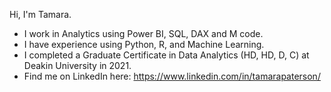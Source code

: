 Hi, I'm Tamara.
* I work in Analytics using Power BI, SQL, DAX and M code.
* I have experience using Python, R, and Machine Learning.
* I completed a Graduate Certificate in Data Analytics (HD, HD, D, C) at Deakin University in 2021.
* Find me on LinkedIn here: https://www.linkedin.com/in/tamarapaterson/


<!---
TabP27/TabP27 is a ✨ special ✨ repository because its `README.md` (this file) appears on your GitHub profile.
You can click the Preview link to take a look at your changes.
--->
